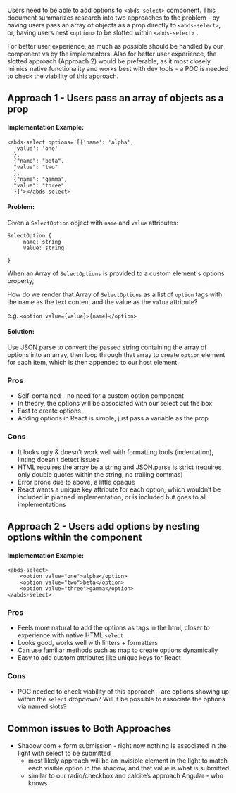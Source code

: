 Users need to be able to add options to `<abds-select>` component. This document summarizes research into two approaches to the problem - by having users pass an array of objects as a prop directly to `<abds-select>`, or, having users nest `<option>` to be slotted within `<abds-select>` .

For better user experience, as much as possible should be handled by our component vs by the implementors. Also for better user experience, the slotted approach (Approach 2) would be preferable, as it most closely mimics native functionality and works best with dev tools - a POC is needed to check the viability of this approach.

## Approach 1 - Users pass an array of objects as a prop

#### Implementation Example: 
```
<abds-select options='[{'name': 'alpha',
  'value': 'one'
  },
  {"name": "beta",
  "value": "two"
  },
  {"name": "gamma",
  "value": "three"
  }]'></abds-select>
```

#### Problem:

Given a `SelectOption` object with `name` and `value` attributes:
```
SelectOption { 
     name: string 
     value: string 
 
}
```
 
When an Array of `SelectOptions` is provided to a custom element's options property,

How do we render that Array of `SelectOptions` as a list of `option` tags with the name as the text content and the value as the `value` attribute?

e.g.
`<option value={value}>{name}</option>`

#### Solution: 

Use JSON.parse to convert the passed string containing the array of options into an array, then loop through that array to create `option` element for each item, which is then appended to our host element.

### Pros
- Self-contained - no need for a custom option component
- In theory, the options will be associated with our select out the box
- Fast to create options
- Adding options in React is simple, just pass a variable as the prop

### Cons
- It looks ugly & doesn’t work well with formatting tools (indentation), linting doesn’t detect issues
- HTML requires the array be a string and JSON.parse is strict (requires only double quotes within the string, no trailing commas)
- Error prone due to above, a little opaque
- React wants a unique key attribute for each option, which wouldn’t be included in planned implementation, or is included but goes to all implementations


## Approach 2 - Users add options by nesting options within the component

#### Implementation Example:
```
<abds-select>
    <option value="one">alpha</option>
    <option value="two">beta</option>
    <option value="three">gamma</option>
</abds-select>
```

### Pros
- Feels more natural to add the options as tags in the html, closer to experience with native HTML `select`
- Looks good, works well with linters + formatters
- Can use familiar methods such as map to create options dynamically
- Easy to add custom attributes like unique keys for React

### Cons
- POC needed to check viability of this approach - are options showing up within the `select` dropdown? Will it be possible to associate the options via named slots?



## Common issues to Both Approaches

- Shadow dom + form submission - right now nothing is associated in the light with select to be submitted
   - most likely approach will be an invisible element in the light to match each visible option in the shadow, and that value is what is submitted
   - similar to our radio/checkbox and calcite’s approach
Angular - who knows


